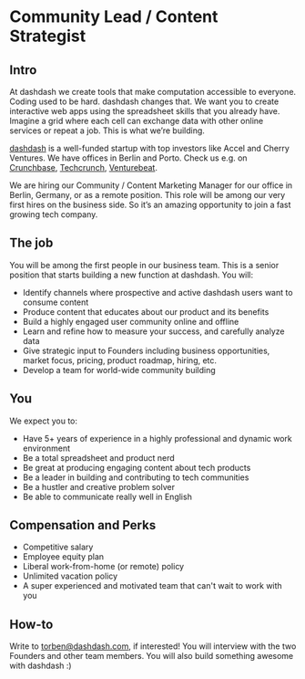 # Community Lead / Content Strategist
## Intro
At dashdash we create tools that make computation accessible to everyone.
Coding used to be hard. dashdash changes that. We want you to create interactive web apps using the spreadsheet skills that you already have. Imagine a grid where each cell can exchange data with other online services or repeat a job. This is what we’re building.

[dashdash](https://dashdash.com/) is a well-funded startup with top investors like Accel and Cherry Ventures. We have offices in Berlin and Porto. Check us e.g. on [Crunchbase](https://www.crunchbase.com/organization/dashdash), [Techcrunch](https://techcrunch.com/2018/05/16/dashdash-a-platform-to-create-web-apps-using-only-spreadsheet-skills-nabs-8m-led-by-accel/), [Venturebeat](https://venturebeat.com/2018/05/16/accel-leads-8-million-investment-in-dashdash-to-create-web-apps-from-spreadsheets/).

We are hiring our Community / Content Marketing Manager for our office in Berlin, Germany, or as a remote position. This role will be among our very first hires on the business side. So it’s an amazing opportunity to join a fast growing tech company. 

## The job
You will be among the first people in our business team. This is a senior position that starts building a new function at dashdash. You will:
* Identify channels where prospective and active dashdash users want to consume content
* Produce content that educates about our product and its benefits
* Build a highly engaged user community online and offline
* Learn and refine how to measure your success, and carefully analyze data
* Give strategic input to Founders including business opportunities, market focus, pricing, product roadmap, hiring, etc.
* Develop a team for world-wide community building

## You
We expect you to:
* Have 5+ years of experience in a highly professional and dynamic work environment
* Be a total spreadsheet and product nerd
* Be great at producing engaging content about tech products
* Be a leader in building and contributing to tech communities 
* Be a hustler and creative problem solver
* Be able to communicate really well in English

## Compensation and Perks
* Competitive salary
* Employee equity plan
* Liberal work-from-home (or remote) policy
* Unlimited vacation policy
* A super experienced and motivated team that can't wait to work with you

## How-to
Write to torben@dashdash.com, if interested! You will interview with the two Founders and other team members. You will also build something awesome with dashdash :)

